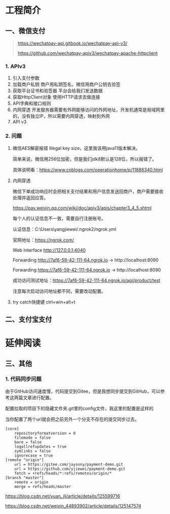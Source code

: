# 工程简介
## 一、微信支付
> https://wechatpay-api.gitbook.io/wechatpay-api-v3/
>
> https://github.com/wechatpay-apiv3/wechatpay-apache-httpclient
### 1. APIv3
1. 引入支付参数
2. 加载商户私钥 商户用私钥签名，微信用商户公钥去验签
3. 获取平台证书和验签器  平台会给我们发送数据
4. 获取HttpClient对象  使用HTTP请求去做连接
5. API字典和接口规则 
6. 内网穿透 开发服务器需要有外网能够访问的外网地址，开发机通常是局域网里的，没有独立IP，所以需要内网穿透，映射到外网
7. API v3 

### 2. 问题

1. 微信AES解密报错 Illegal key size，这里我该用java11版本解决。

    简单来说，微信用256位加密，但是我们jdk8默认是128位，所以报错了。

    具体说明看：https://www.cnblogs.com/operationhome/p/11886340.html


2. 内网穿透
    
    微信下单成功响应时会把相关支付结果和用户信息发送回商户，商户需要接收处理并返回应答。
   
    https://pay.weixin.qq.com/wiki/doc/apiv3/apis/chapter3_4_5.shtml
    
    每个人的认证信息不一致，需要自行注册账号。
   
    认证信息：C:\Users\yangjiewei/.ngrok2/ngrok.yml
    
    官网地址：https://ngrok.com/
    
    Web Interface     http://127.0.0.1:4040
    
    Forwarding        http://7af6-59-42-111-64.ngrok.io -> http://localhost:8090   
                                 
    Forwarding        https://7af6-59-42-111-64.ngrok.io -> http://localhost:8090
  
    成功访问测试地址：https://7af6-59-42-111-64.ngrok.io/api/product/test
    
    注意每次启动访问地址都不同，需要改动配置。
    
3. try catch快捷键 ctrl+win+alt+t

## 二、支付宝支付


# 延伸阅读
## 三、其他

### 1. 代码同步问题

   由于GitHub访问速度慢，代码提交到Gitee，但是我想同步提交到GitHub，可以参考这两篇文章进行配置。

   配置拉取的项目下的隐藏文件夹.git里的config文件，我这里的配置是这样的

   当你配置了两个url就会把之前另外一个分支不存在的提交同步过去。
   ```text
   [core]
       repositoryformatversion = 0
       filemode = false
       bare = false
       logallrefupdates = true
       symlinks = false
       ignorecase = true
   [remote "origin"]
       url = https://gitee.com/jaysony/payment-demo.git
       url = https://github.com/yjiewei/payment-demo.git
       fetch = +refs/heads/*:refs/remotes/origin/*
   [branch "master"]
       remote = origin
       merge = refs/heads/master
   ```

   https://blog.csdn.net/yuan_jlj/article/details/125599716

   https://blog.csdn.net/weixin_44893902/article/details/125147574

